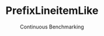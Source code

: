 ---
layout: docu
title: PrefixLineitemLike
subtitle: Continuous Benchmarking
selected: Prefix_Tpch
expanded: Benchmarking
benchmark: /individual_results/PrefixLineitemLike.html
---